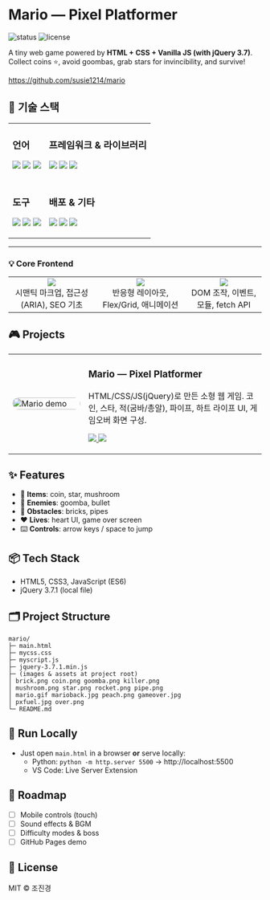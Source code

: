 # Mario — Pixel Platformer

![status](https://img.shields.io/badge/status-active-blue) ![license](https://img.shields.io/badge/license-MIT-lightgrey)
  
A tiny web game powered by **HTML + CSS + Vanilla JS (with jQuery 3.7)**.  
Collect coins ⭐, avoid goombas, grab stars for invincibility, and survive!

https://github.com/susie1214/mario
<!-- Tech Stack -->
<h2>🧰 기술 스택</h2>

<table>
  <tr>
    <td>
      <h3>언어</h3>
      <p>
        <img src="https://img.shields.io/badge/HTML5-E34F26?logo=html5&logoColor=white" />
        <img src="https://img.shields.io/badge/CSS3-1572B6?logo=css3&logoColor=white" />
        <img src="https://img.shields.io/badge/JavaScript-ES6-F7DF1E?logo=javascript&logoColor=222" />
      </p>
    </td>
    <td>
      <h3>프레임워크 & 라이브러리</h3>
      <p>
        <img src="https://img.shields.io/badge/jQuery-0769AD?logo=jquery&logoColor=white" />
        <img src="https://img.shields.io/badge/Bootstrap-7952B3?logo=bootstrap&logoColor=white" />
        <img src="https://img.shields.io/badge/Node.js-339933?logo=node.js&logoColor=white" />
      </p>
    </td>
  </tr>
  <tr>
    <td>
      <h3>도구</h3>
      <p>
        <img src="https://img.shields.io/badge/VS%20Code-007ACC?logo=visualstudiocode&logoColor=white" />
        <img src="https://img.shields.io/badge/Git-F05032?logo=git&logoColor=white" />
        <img src="https://img.shields.io/badge/GitHub-181717?logo=github&logoColor=white" />
      </p>
    </td>
    <td>
      <h3>배포 & 기타</h3>
      <p>
        <img src="https://img.shields.io/badge/GitHub%20Pages-222222?logo=githubpages&logoColor=white" />
        <img src="https://img.shields.io/badge/Static%20Web%20Apps-1E90FF?logo=azurestaticwebapps&logoColor=white" />
        <img src="https://img.shields.io/badge/HTTP%20Server-Python%203.11-3776AB?logo=python&logoColor=white" />
      </p>
    </td>
  </tr>
</table>

---
<!-- Core Frontend Block -->
<h3>💡 Core Frontend</h3>

<table>
  <tr>
    <td align="center">
      <img src="https://img.shields.io/badge/HTML5-E34F26?logo=html5&logoColor=white" /><br/>
      시맨틱 마크업, 접근성(ARIA), SEO 기초
    </td>
    <td align="center">
      <img src="https://img.shields.io/badge/CSS3-1572B6?logo=css3&logoColor=white" /><br/>
      반응형 레이아웃, Flex/Grid, 애니메이션
    </td>
    <td align="center">
      <img src="https://img.shields.io/badge/JavaScript-ES6-F7DF1E?logo=javascript&logoColor=222" /><br/>
      DOM 조작, 이벤트, 모듈, fetch API
    </td>
  </tr>
</table>

<h2>🎮 Projects</h2>

<table>
  <tr>
    <td width="30%">
      <!-- 게임 미리보기 GIF가 있으면 assets/mario.gif 로 링크 -->
      <img src="assets/mario.gif" alt="Mario demo" style="border-radius:12px; width:100%; max-width:260px;">
    </td>
    <td>
      <h3>Mario — Pixel Platformer</h3>
      <p>HTML/CSS/JS(jQuery)로 만든 소형 웹 게임. 코인, 스타, 적(굼바/총알), 파이프, 하트 라이프 UI, 게임오버 화면 구성.</p>
      <p>
        <a href="https://github.com/susie1214/mario">
          <img src="https://img.shields.io/badge/Repo-susie1214%2Fmario-181717?logo=github&logoColor=white" />
        </a>
        <a href="https://susie1214.github.io/mario/">
          <img src="https://img.shields.io/badge/Demo-GitHub%20Pages-2ea44f" />
        </a>
      </p>
    </td>
  </tr>
</table>

## ✨ Features
- 🍄 **Items**: coin, star, mushroom
- 👾 **Enemies**: goomba, bullet
- 🧱 **Obstacles**: bricks, pipes
- ❤️ **Lives**: heart UI, game over screen
- ⌨️ **Controls**: arrow keys / space to jump

## 📦 Tech Stack
- HTML5, CSS3, JavaScript (ES6)
- jQuery 3.7.1 (local file)

## 🗂️ Project Structure
```
mario/
├─ main.html
├─ mycss.css
├─ myscript.js
├─ jquery-3.7.1.min.js
├─ (images & assets at project root)
│ brick.png coin.png goomba.png killer.png
│ mushroom.png star.png rocket.png pipe.png
│ mario.gif marioback.jpg peach.png gameover.jpg
│ pxfuel.jpg over.png
└─ README.md
```


## 🚀 Run Locally
- Just open `main.html` in a browser **or** serve locally:
  - Python: `python -m http.server 5500` → http://localhost:5500
  - VS Code: Live Server Extension

## 🧭 Roadmap
- [ ] Mobile controls (touch)
- [ ] Sound effects & BGM
- [ ] Difficulty modes & boss
- [ ] GitHub Pages demo

## 📝 License
MIT © 조진경
